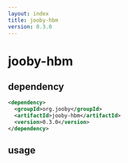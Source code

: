 ```yaml
---
layout: index
title: jooby-hbm
version: 0.3.0
---
```


# jooby-hbm

## dependency

```xml
<dependency>
  <groupId>org.jooby</groupId>
  <artifactId>jooby-hbm</artifactId>
  <version>0.3.0</version>
</dependency>
```
## usage


